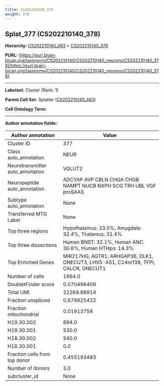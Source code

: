 ```yaml
---
title: CS202210140_378
weight: 378
---
```

## Splat_377 (CS202210140_378)
<b>Hierarchy: </b>
[CS202210140_483](../CS202210140_483) >
[CS202210140_378](../CS202210140_378)

**PURL:** [https://purl.brain-bican.org/taxonomy/CS202210140/CS202210140_neurons/CS202210140_378](https://purl.brain-bican.org/taxonomy/CS202210140/CS202210140_neurons/CS202210140_378)

---


**Labelset:** Cluster (Rank: 1)

**Parent Cell Set:** Splatter ([CS202210140_483](../CS202210140_483))



**Cell Ontology Term:** 

[MARKER GENES.]: #


---

[TRANSFERRED ANNOTATIONS.]: #


[AUTHOR ANNOTATION FIELDS.]: #


**Author annotation fields:**

| Author annotation | Value |
|-------------------|-------|
|Cluster ID|377|
|Class auto_annotation|NEUR|
|Neurotransmitter auto_annotation|VGLUT2|
|Neuropeptide auto_annotation|ADCYAP AVP CBLN CHGA CHGB NAMPT NUCB NXPH SCG TRH UBL VGF proSAAS|
|Subtype auto_annotation|None|
|Transferred MTG Label|None|
|Top three regions|Hypothalamus: 33.0%, Amygdala: 32.4%, Thalamus: 31.4%|
|Top three dissections|Human BNST: 32.1%, Human ANC: 30.6%, Human HTHpo: 14.3%|
|Top Enriched Genes|MIR217HG, AGTR1, ARHGAP36, DLK1, ONECUT3, LHX5-AS1, C14orf39, TFPI, CALCR, ONECUT1|
|Number of cells|1964.0|
|DoubletFinder score|0.070496409|
|Total UMI|22269.86914|
|Fraction unspliced|0.679625422|
|Fraction mitochondrial|0.01913758|
|H19.30.002|894.0|
|H19.30.001|530.0|
|H18.30.002|540.0|
|H18.30.001|0.0|
|Fraction cells from top donor|0.455193483|
|Number of donors|3.0|
|subcluster_id|None|
